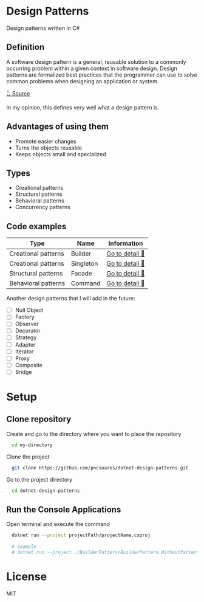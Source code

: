 # Design Patterns

Design patterns written in C#

## Definition

A software design pattern is a general, reusable solution to a commonly occurring problem within a given context in software design. 
Design patterns are formalized best practices that the programmer can use to solve common problems when designing an application or system.

[👆 Source](https://en.wikipedia.org/wiki/Software_design_pattern)

In my opinion, this defines very well what a design pattern is.

## Advantages of using them

- Promote easier changes
- Turns the objects reusable
- Keeps objects small and specialized

## Types

- Creational patterns
- Structural patterns
- Behavioral patterns
- Concurrency patterns

## Code examples

| Type | Name | Information |
| -- | -- | -- |
| Creational patterns | Builder | [Go to detail 📄](./BuilderPattern/README.md) |
| Creational patterns | Singleton | [Go to detail 📄](./SingletonPattern/README.md) |
| Structural patterns | Facade | [Go to detail 📄](./FacadePattern/README.md) |
| Behavioral patterns | Command | [Go to detail 📄](./CommandPattern/README.md) |

Another design patterns that I will add in the future:

- [ ] Null Object
- [ ] Factory
- [ ] Observer
- [ ] Decorator
- [ ] Strategy
- [ ] Adapter
- [ ] Iterator
- [ ] Proxy
- [ ] Composite
- [ ] Bridge

# Setup

## Clone repository

Create and go to the directory where you want to place the repository

```bash
  cd my-directory
```

Clone the project

```bash
  git clone https://github.com/pncsoares/dotnet-design-patterns.git
```

Go to the project directory

```bash
  cd dotnet-design-patterns
```

## Run the Console Applications

Open terminal and execute the command

```bash
  dotnet run --project projectPath/projectName.csproj
  
  # example
  # dotnet run --project ./BuilderPattern/BuilderPattern.WithoutPattern/BuilderPattern.WithoutPattern.csproj
```

# License

MIT
